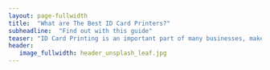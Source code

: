 ```yaml
---
layout: page-fullwidth
title:  "What are The Best ID Card Printers?"
subheadline:  "Find out with this guide"
teaser: "ID Card Printing is an important part of many businesses, make sure you choose the correct printer with this handy and free guide."
header:
   image_fullwidth: header_unsplash_leaf.jpg
---
```

